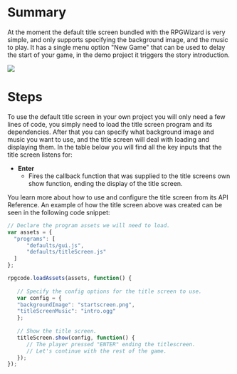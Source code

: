 # Summary
At the moment the default title screen bundled with the RPGWizard is very simple, and only supports specifying the background image, and the music to play. It has a single menu option "New Game" that can be used to delay the start of your game, in the demo project it triggers the story introduction.

![](images/default_systems/02_title_screen/images/1.gif)

# Steps
To use the default title screen in your own project you will only need a few lines of code, you simply need to load the title screen program and its dependencies. After that you can specify what background image and music you want to use, and the title screen will deal with loading and displaying them. In the table below you will find all the key inputs that the title screen listens for:

* **Enter**
  * Fires the callback function that was supplied to the title screens own show function, ending the display of the title screen.

You learn more about how to use and configure the title screen from its API Reference. An example of how the title screen above was created can be seen in the following code snippet:

```javascript
// Declare the program assets we will need to load.
var assets = {
  "programs": [
      "defaults/gui.js",
      "defaults/titleScreen.js"
  ]
};

rpgcode.loadAssets(assets, function() {
   
   // Specify the config options for the title screen to use.
   var config = {
   "backgroundImage": "startscreen.png", 
   "titleScreenMusic": "intro.ogg"
   };
   
   // Show the title screen.
   titleScreen.show(config, function() {
      // The player pressed "ENTER" ending the titlescreen.
      // Let's continue with the rest of the game.
   }); 
});
```